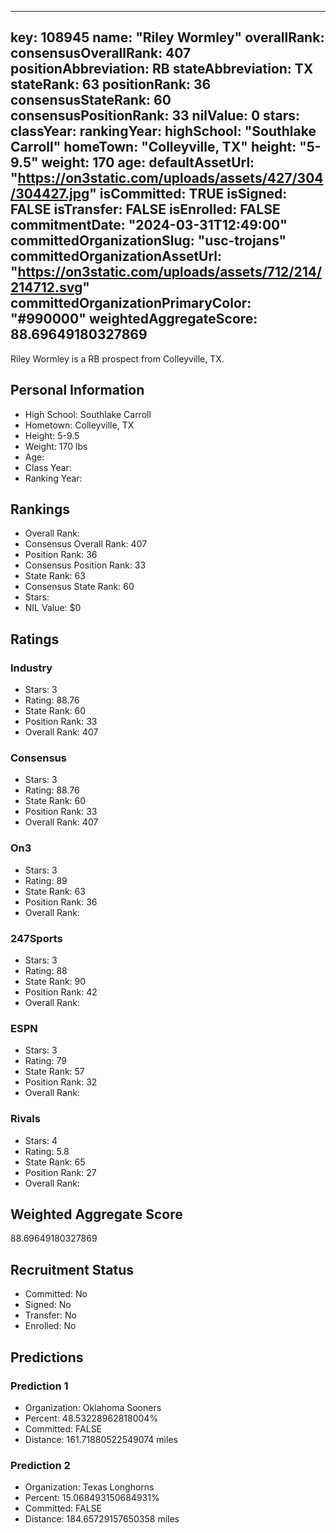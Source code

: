 ---
  key: 108945
  name: "Riley Wormley"
  overallRank: 
  consensusOverallRank: 407
  positionAbbreviation: RB
  stateAbbreviation: TX
  stateRank: 63
  positionRank: 36
  consensusStateRank: 60
  consensusPositionRank: 33
  nilValue: 0
  stars: 
  classYear: 
  rankingYear: 
  highSchool: "Southlake Carroll"
  homeTown: "Colleyville, TX"
  height: "5-9.5"
  weight: 170
  age: 
  defaultAssetUrl: "https://on3static.com/uploads/assets/427/304/304427.jpg"
  isCommitted: TRUE
  isSigned: FALSE
  isTransfer: FALSE
  isEnrolled: FALSE
  commitmentDate: "2024-03-31T12:49:00"
  committedOrganizationSlug: "usc-trojans"
  committedOrganizationAssetUrl: "https://on3static.com/uploads/assets/712/214/214712.svg"
  committedOrganizationPrimaryColor: "#990000"
  weightedAggregateScore: 88.69649180327869
  ---
  
  Riley Wormley is a RB prospect from Colleyville, TX.
  
  ## Personal Information
  - High School: Southlake Carroll
  - Hometown: Colleyville, TX
  - Height: 5-9.5
  - Weight: 170 lbs
  - Age: 
  - Class Year: 
  - Ranking Year: 
  
  ## Rankings
  - Overall Rank: 
  - Consensus Overall Rank: 407
  - Position Rank: 36
  - Consensus Position Rank: 33
  - State Rank: 63
  - Consensus State Rank: 60
  - Stars: 
  - NIL Value: $0
  
  ## Ratings
  
  ### Industry
  - Stars: 3
  - Rating: 88.76
  - State Rank: 60
  - Position Rank: 33
  - Overall Rank: 407
  
  ### Consensus
  - Stars: 3
  - Rating: 88.76
  - State Rank: 60
  - Position Rank: 33
  - Overall Rank: 407
  
  ### On3
  - Stars: 3
  - Rating: 89
  - State Rank: 63
  - Position Rank: 36
  - Overall Rank: 
  
  ### 247Sports
  - Stars: 3
  - Rating: 88
  - State Rank: 90
  - Position Rank: 42
  - Overall Rank: 
  
  ### ESPN
  - Stars: 3
  - Rating: 79
  - State Rank: 57
  - Position Rank: 32
  - Overall Rank: 
  
  ### Rivals
  - Stars: 4
  - Rating: 5.8
  - State Rank: 65
  - Position Rank: 27
  - Overall Rank: 
  
  ## Weighted Aggregate Score
  88.69649180327869
  
  ## Recruitment Status
  - Committed: No
  - Signed: No
  - Transfer: No
  - Enrolled: No
  
  
  
  ## Predictions
  
  ### Prediction 1
  - Organization: Oklahoma Sooners
  - Percent: 48.53228962818004%
  - Committed: FALSE
  - Distance: 161.71880522549074 miles
  
  ### Prediction 2
  - Organization: Texas Longhorns
  - Percent: 15.068493150684931%
  - Committed: FALSE
  - Distance: 184.65729157650358 miles
  